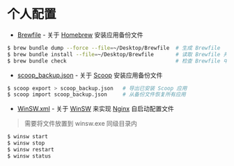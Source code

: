 # 个人配置

- [Brewfile](./mac/Brewfile) - 关于 [Homebrew](https://brew.sh/) 安装应用备份文件
```sh
$ brew bundle dump --force --file=~/Desktop/Brewfile  # 生成 Brewfile
$ brew bundle install --file=~/Desktop/Brewfile       # 读取 Brewfile 并安装所有依赖
$ brew bundle check                                   # 检查 Brewfile 中的软件是否已安装
```
- [scoop_backup.json](./windows/scoop_backup.json) - 关于 [Scoop](https://scoop.sh/) 安装应用备份文件
```sh
$ scoop export > scoop_backup.json   # 导出已安装 Scoop 应用
$ scoop import scoop_backup.json     # 从备份文件恢复所有应用
```
- [WinSW.xml](./windows/WinSW.xml) - 关于 [WinSW](https://github.com/winsw/winsw/) 来实现 [Nginx](https://nginx.org/) 自启动配置文件
> 需要将文件放置到 winsw.exe 同级目录内
```sh
$ winsw start
$ winsw stop
$ winsw restart
$ winsw status
```
